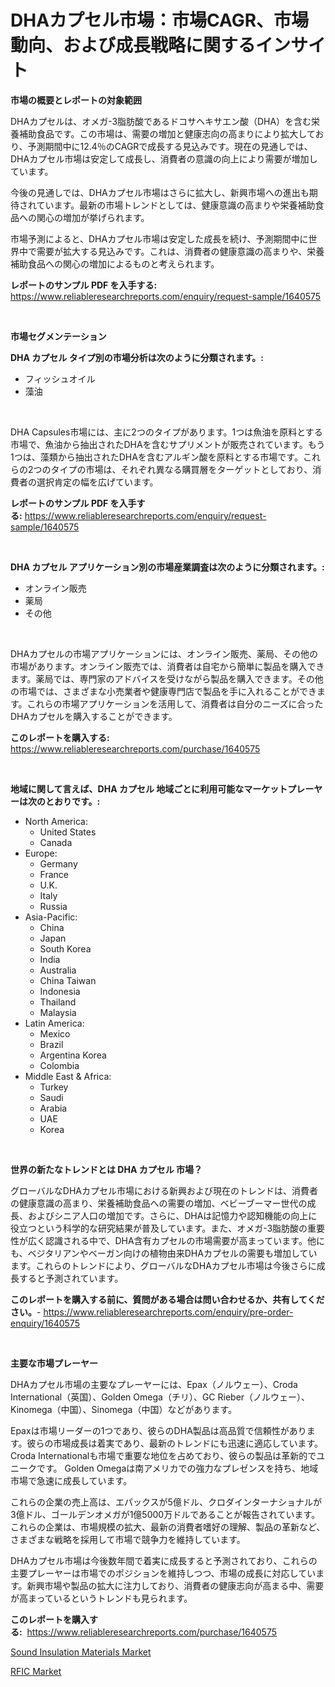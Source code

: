 <p><h1>DHAカプセル市場：市場CAGR、市場動向、および成長戦略に関するインサイト</h1></p><p><strong>市場の概要とレポートの対象範囲</strong></p>
<p><p>DHAカプセルは、オメガ-3脂肪酸であるドコサヘキサエン酸（DHA）を含む栄養補助食品です。この市場は、需要の増加と健康志向の高まりにより拡大しており、予測期間中に12.4％のCAGRで成長する見込みです。現在の見通しでは、DHAカプセル市場は安定して成長し、消費者の意識の向上により需要が増加しています。</p><p>今後の見通しでは、DHAカプセル市場はさらに拡大し、新興市場への進出も期待されています。最新の市場トレンドとしては、健康意識の高まりや栄養補助食品への関心の増加が挙げられます。</p><p>市場予測によると、DHAカプセル市場は安定した成長を続け、予測期間中に世界中で需要が拡大する見込みです。これは、消費者の健康意識の高まりや、栄養補助食品への関心の増加によるものと考えられます。</p></p>
<p><strong>レポートのサンプル PDF を入手する:</strong> <a href="https://www.reliableresearchreports.com/enquiry/request-sample/1640575">https://www.reliableresearchreports.com/enquiry/request-sample/1640575</a></p>
<p>&nbsp;</p>
<p><strong>市場セグメンテーション</strong></p>
<p><strong>DHA カプセル タイプ別の市場分析は次のように分類されます。:</strong></p>
<p><ul><li>フィッシュオイル</li><li>藻油</li></ul></p>
<p>&nbsp;</p>
<p><p>DHA Capsules市場には、主に2つのタイプがあります。1つは魚油を原料とする市場で、魚油から抽出されたDHAを含むサプリメントが販売されています。もう1つは、藻類から抽出されたDHAを含むアルギン酸を原料とする市場です。これらの2つのタイプの市場は、それぞれ異なる購買層をターゲットとしており、消費者の選択肯定の幅を広げています。</p></p>
<p><strong>レポートのサンプル PDF を入手する:</strong>&nbsp;<a href="https://www.reliableresearchreports.com/enquiry/request-sample/1640575">https://www.reliableresearchreports.com/enquiry/request-sample/1640575</a></p>
<p>&nbsp;</p>
<p><strong> DHA カプセル アプリケーション別の市場産業調査は次のように分類されます。:</strong></p>
<p><ul><li>オンライン販売</li><li>薬局</li><li>その他</li></ul></p>
<p>&nbsp;</p>
<p><p>DHAカプセルの市場アプリケーションには、オンライン販売、薬局、その他の市場があります。オンライン販売では、消費者は自宅から簡単に製品を購入できます。薬局では、専門家のアドバイスを受けながら製品を購入できます。その他の市場では、さまざまな小売業者や健康専門店で製品を手に入れることができます。これらの市場アプリケーションを活用して、消費者は自分のニーズに合ったDHAカプセルを購入することができます。</p></p>
<p><strong>このレポートを購入する:</strong>&nbsp; <a href="https://www.reliableresearchreports.com/purchase/1640575">https://www.reliableresearchreports.com/purchase/1640575</a></p>
<p>&nbsp;</p>
<p><strong>地域に関して言えば、DHA カプセル 地域ごとに利用可能なマーケットプレーヤーは次のとおりです。:</strong></p>
<p><ul>
    <li>
        North America:
        <ul>
            <li>United States</li>
            <li>Canada</li>
        </ul>
    </li>
    <li>
        Europe:
        <ul>
            <li>Germany</li>
            <li>France</li>
            <li>U.K.</li>
            <li>Italy</li>
            <li>Russia</li>
        </ul>
    </li>
    <li>
        Asia-Pacific:
        <ul>
            <li>China</li>
            <li>Japan</li>
            <li>South Korea</li>
            <li>India</li>
            <li>Australia</li>
            <li>China Taiwan</li>
            <li>Indonesia</li>
            <li>Thailand</li>
            <li>Malaysia</li>
        </ul>
    </li>
    <li>
        Latin America:
        <ul>
            <li>Mexico</li>
            <li>Brazil</li>
            <li>Argentina Korea</li>
            <li>Colombia</li>
        </ul>
    </li>
    <li>
        Middle East & Africa:
        <ul>
            <li>Turkey</li>
            <li>Saudi</li>
            <li>Arabia</li>
            <li>UAE</li>
            <li>Korea</li>
        </ul>
    </li>
    </ul></p>
<p>&nbsp;</p>
<p><strong>世界の新たなトレンドとは DHA カプセル 市場？</strong></p>
<p><p>グローバルなDHAカプセル市場における新興および現在のトレンドは、消費者の健康意識の高まり、栄養補助食品への需要の増加、ベビーブーマー世代の成長、およびシニア人口の増加です。さらに、DHAは記憶力や認知機能の向上に役立つという科学的な研究結果が普及しています。また、オメガ-3脂肪酸の重要性が広く認識される中で、DHA含有カプセルの市場需要が高まっています。他にも、ベジタリアンやベーガン向けの植物由来DHAカプセルの需要も増加しています。これらのトレンドにより、グローバルなDHAカプセル市場は今後さらに成長すると予測されています。</p></p>
<p><strong>このレポートを購入する前に、質問がある場合は問い合わせるか、共有してください。</strong>- <a href="https://www.reliableresearchreports.com/enquiry/pre-order-enquiry/1640575">https://www.reliableresearchreports.com/enquiry/pre-order-enquiry/1640575</a></p>
<p>&nbsp;</p>
<p><strong>主要な市場プレーヤー</strong></p>
<p><p>DHAカプセル市場の主要なプレーヤーには、Epax（ノルウェー）、Croda International（英国）、Golden Omega（チリ）、GC Rieber（ノルウェー）、Kinomega（中国）、Sinomega（中国）などがあります。</p><p> Epaxは市場リーダーの1つであり、彼らのDHA製品は高品質で信頼性があります。彼らの市場成長は着実であり、最新のトレンドにも迅速に適応しています。 Croda Internationalも市場で重要な地位を占めており、彼らの製品は革新的でユニークです。 Golden Omegaは南アメリカでの強力なプレゼンスを持ち、地域市場で急速に成長しています。 </p><p> これらの企業の売上高は、エパックスが5億ドル、クロダインターナショナルが3億ドル、ゴールデンオメガが1億5000万ドルであることが報告されています。これらの企業は、市場規模の拡大、最新の消費者嗜好の理解、製品の革新など、さまざまな戦略を採用して市場で競争力を維持しています。</p><p> DHAカプセル市場は今後数年間で着実に成長すると予測されており、これらの主要プレーヤーは市場でのポジションを維持しつつ、市場の成長に対応しています。新興市場や製品の拡大に注力しており、消費者の健康志向が高まる中、需要が高まっているというトレンドも見られます。</p></p>
<p><strong>このレポートを購入する:</strong>&nbsp;&nbsp;<a href="https://www.reliableresearchreports.com/purchase/1640575">https://www.reliableresearchreports.com/purchase/1640575</a></p>
<p><p><a href="https://nifty-kite-d51.notion.site/Sound-Insulation-Materials-Market-Size-Market-Trends-and-Growth-Outlook-forecasted-for-period-from-fcd60c550ef04d5fabf2fcb7ed34521f">Sound Insulation Materials Market</a></p><p><a href="https://github.com/tamvrosiya/Market-Research-Report-List-3/blob/main/rfic-market.md">RFIC Market</a></p></p>